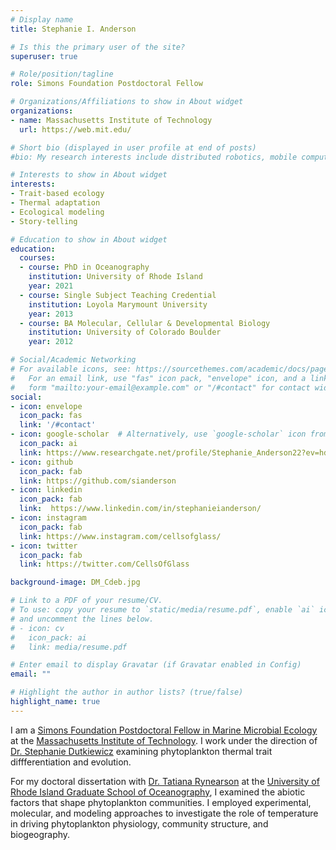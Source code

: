 ```yaml
---
# Display name
title: Stephanie I. Anderson

# Is this the primary user of the site?
superuser: true

# Role/position/tagline
role: Simons Foundation Postdoctoral Fellow

# Organizations/Affiliations to show in About widget
organizations:
- name: Massachusetts Institute of Technology
  url: https://web.mit.edu/

# Short bio (displayed in user profile at end of posts)
#bio: My research interests include distributed robotics, mobile computing and programmable matter.

# Interests to show in About widget
interests:
- Trait-based ecology
- Thermal adaptation
- Ecological modeling
- Story-telling

# Education to show in About widget
education:
  courses:
  - course: PhD in Oceanography
    institution: University of Rhode Island
    year: 2021
  - course: Single Subject Teaching Credential
    institution: Loyola Marymount University
    year: 2013
  - course: BA Molecular, Cellular & Developmental Biology
    institution: University of Colorado Boulder
    year: 2012

# Social/Academic Networking
# For available icons, see: https://sourcethemes.com/academic/docs/page-builder/#icons
#   For an email link, use "fas" icon pack, "envelope" icon, and a link in the
#   form "mailto:your-email@example.com" or "/#contact" for contact widget.
social:
- icon: envelope
  icon_pack: fas
  link: '/#contact'
- icon: google-scholar  # Alternatively, use `google-scholar` icon from `ai` icon pack
  icon_pack: ai
  link: https://www.researchgate.net/profile/Stephanie_Anderson22?ev=hdr_xprf&_sg=fpsiyqRSc31wKJi7hf1-JbqQwqgJbXyhkDtvuCXkiyhhyNRWM_uIovyCGl1mlJJzNbelOxLPXbNLO5ZwgS7AYJ6d
- icon: github
  icon_pack: fab
  link: https://github.com/sianderson
- icon: linkedin
  icon_pack: fab
  link:  https://www.linkedin.com/in/stephanieianderson/
- icon: instagram
  icon_pack: fab
  link: https://www.instagram.com/cellsofglass/
- icon: twitter
  icon_pack: fab
  link: https://twitter.com/CellsOfGlass

background-image: DM_Cdeb.jpg

# Link to a PDF of your resume/CV.
# To use: copy your resume to `static/media/resume.pdf`, enable `ai` icons in `params.toml`, 
# and uncomment the lines below.
# - icon: cv
#   icon_pack: ai
#   link: media/resume.pdf

# Enter email to display Gravatar (if Gravatar enabled in Config)
email: ""

# Highlight the author in author lists? (true/false)
highlight_name: true
---
```


I am a  <a href="https://www.simonsfoundation.org/grant/simons-postdoctoral-fellowships-in-marine-microbial-ecology/">Simons Foundation Postdoctoral Fellow in Marine Microbial Ecology</a> at the <a href="https://web.mit.edu/">Massachusetts Institute of Technology</a>. I work under the direction of <a href="http://ocean.mit.edu/~stephd/">Dr. Stephanie Dutkiewicz</a> examining phytoplankton thermal trait diffferentiation and evolution.

For my doctoral dissertation with <a href="https://web.uri.edu/rynearson-lab/">Dr. Tatiana Rynearson</a> at the <a href="https://web.uri.edu/gso/">University of Rhode Island Graduate School of Oceanography</a>, I examined the abiotic factors that shape phytoplankton communities. I employed experimental, molecular, and modeling approaches to investigate the role of temperature in driving phytoplankton physiology, community structure, and biogeography. 
